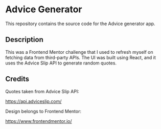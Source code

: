 # Advice Generator

This repository contains the source code for the Advice generator app.

## Description

This was a Frontend Mentor challenge that I used to refresh myself on fetching data from third-party APIs. The UI was built using React, and it uses the Advice Slip API to generate random quotes.

## Credits

Quotes taken from Advice Slip API:

https://api.adviceslip.com/

Design belongs to Frontend Mentor:

https://www.frontendmentor.io/
